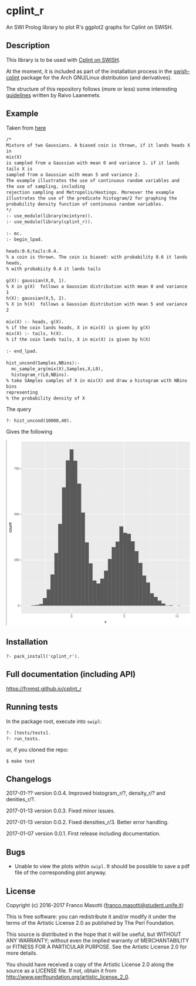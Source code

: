 # cplint_r

An SWI Prolog library to plot R's ggplot2 graphs for Cplint on SWISH.

## Description

This library is to be used with [Cplint on SWISH](https://github.com/friguzzi/swish).

At the moment, it is included as part of the installation process 
in the [swish-cplint](https://aur.archlinux.org/packages/swish-cplint) package
for the Arch GNU/Linux distribution (and derivatives).

The structure of this repository follows (more or less) some
interesting
[guidelines](https://rlaanemets.com/post/show/prolog-pack-development-experience) 
written by Raivo Laanemets.

## Example

Taken from
[here](https://github.com/friguzzi/swish/blob/master/examples/inference/gaussian_mixture_R.pl)

```
/*
Mixture of two Gaussians. A biased coin is thrown, if it lands heads X in 
mix(X)
is sampled from a Gaussian with mean 0 and variance 1. if it lands tails X is
sampled from a Gaussian with mean 5 and variance 2.
The example illustrates the use of continuous random variables and
the use of sampling, including
rejection sampling and Metropolis/Hastings. Moreover the example
illustrates the use of the predicate histogram/2 for graphing the
probability density function of continuous random variables.
*/
:- use_module(library(mcintyre)).
:- use_module(library(cplint_r)).

:- mc.
:- begin_lpad.

heads:0.6;tails:0.4. 
% a coin is thrown. The coin is biased: with probability 0.6 it lands heads,
% with probabiity 0.4 it lands tails

g(X): gaussian(X,0, 1).
% X in g(X)  follows a Gaussian distribution with mean 0 and variance 1
h(X): gaussian(X,5, 2).
% X in h(X)  follows a Gaussian distribution with mean 5 and variance 2

mix(X) :- heads, g(X).
% if the coin lands heads, X in mix(X) is given by g(X)
mix(X) :- tails, h(X).
% if the coin lands tails, X in mix(X) is given by h(X)

:- end_lpad.

hist_uncond(Samples,NBins):-
  mc_sample_arg(mix(X),Samples,X,L0),
  histogram_r(L0,NBins).
% take SAmples samples of X in mix(X) and draw a histogram with NBins bins 
representing 
% the probability density of X 
```

The query

    ?- hist_uncond(10000,40).

Gives the following

![histogram_r_example.png](images/histogram_r_example.png)

## Installation

    ?- pack_install('cplint_r').

## Full documentation (including API)

https://frnmst.github.io/cplint_r

## Running tests

In the package root, execute into `swipl`:

    ?- [tests/tests].
    ?- run_tests.

or, if you cloned the repo:

    $ make test

## Changelogs 

2017-01-?? version 0.0.4. Improved histogram_r/?, density_r/? and denities_r/?. 

2017-01-13 version 0.0.3. Fixed minor issues.

2017-01-13 version 0.0.2. Fixed densities_r/3. Better error handling.

2017-01-07 version 0.0.1. First release including documentation.

## Bugs

- Unable to view the plots within `swipl`. It should be possible
  to save a pdf file of the corresponding plot anyway.

## License

Copyright (c) 2016-2017 Franco Masotti (franco.masotti@student.unife.it)

This is free software: you can redistribute it and/or modify it under the
terms of the Artistic License 2.0 as published by The Perl Foundation.

This source is distributed in the hope that it will be useful, but WITHOUT
ANY WARRANTY; without even the implied warranty of MERCHANTABILITY or
FITNESS FOR A PARTICULAR PURPOSE. See the Artistic License 2.0 for more
details.

You should have received a copy of the Artistic License 2.0 along the source
as a LICENSE file. If not, obtain it from
http://www.perlfoundation.org/artistic_license_2_0.

